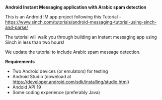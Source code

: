 **Android Instant Messaging application with Arabic spam detection**

This is an Android IM app project following this Tutorial - https://www.sinch.com/tutorials/android-messaging-tutorial-using-sinch-and-parse/

The tutorial will walk you through building an instant messaging app using Sinch in less than two hours!

We update the tutorial to include Arabic spam message detection.

**Requirements**

- Two Android devices (or emulators) for testing
- Android Studio (download at https://developer.android.com/sdk/installing/studio.html)
- Andoid API 19 
- Some coding experience (preferably Java)


